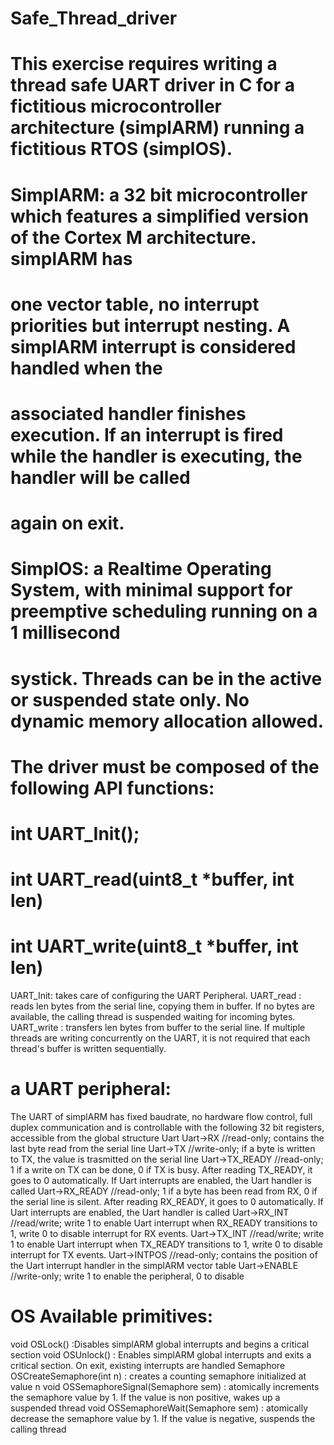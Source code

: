 # Safe_Thread_driver
This exercise requires writing a thread safe UART driver in C for a fictitious microcontroller architecture
(simplARM) running a fictitious RTOS (simplOS).
====================================================================================================
SimplARM: a 32 bit microcontroller which features a simplified version of the Cortex M architecture. simplARM has
=
one vector table, no interrupt priorities but interrupt nesting. A simplARM interrupt is considered handled when the
=
associated handler finishes execution. If an interrupt is fired while the handler is executing, the handler will be called
=
again on exit.
=
SimplOS: a Realtime Operating System, with minimal support for preemptive scheduling running on a 1 millisecond
=
systick. Threads can be in the active or suspended state only. No dynamic memory allocation allowed.
=
The driver must be composed of the following API functions:
=
int UART_Init();
=
int UART_read(uint8_t *buffer, int len)
=
int UART_write(uint8_t *buffer, int len)
=
UART_Init: takes care of configuring the UART Peripheral.
UART_read : reads len bytes from the serial line, copying them in buffer. If no bytes are available, the calling thread is
suspended waiting for incoming bytes.
UART_write : transfers len bytes from buffer to the serial line. If multiple threads are writing concurrently on the UART,
it is not required that each thread's buffer is written sequentially.

a UART peripheral:
=
The UART of simplARM has fixed baudrate, no hardware flow control, full duplex communication and is controllable
with the following 32 bit registers, accessible from the global structure Uart
Uart->RX //read-only; contains the last byte read from the serial line
Uart->TX //write-only; if a byte is written to TX, the value is trasmitted on the serial line
Uart->TX_READY //read-only; 1 if a write on TX can be done, 0 if TX is busy. After reading TX_READY, it goes
to 0 automatically. If Uart interrupts are enabled, the Uart handler is called
Uart->RX_READY //read-only; 1 if a byte has been read from RX, 0 if the serial line is silent. After reading
RX_READY, it goes to 0 automatically. If Uart interrupts are enabled, the Uart handler is called
Uart->RX_INT //read/write; write 1 to enable Uart interrupt when RX_READY transitions to 1, write 0 to disable
interrupt for RX events.
Uart->TX_INT //read/write; write 1 to enable Uart interrupt when TX_READY transitions to 1, write 0 to disable
interrupt for TX events.
Uart->INTPOS //read-only; contains the position of the Uart interrupt handler in the simplARM vector table
Uart->ENABLE //write-only; write 1 to enable the peripheral, 0 to disable

OS Available primitives:
=
void OSLock() :Disables simplARM global interrupts and begins a critical section
void OSUnlock() : Enables simplARM global interrupts and exits a critical section. On exit, existing interrupts are
handled
Semaphore OSCreateSemaphore(int n) : creates a counting semaphore initialized at value n
void OSSemaphoreSignal(Semaphore sem) : atomically increments the semaphore value by 1. If the value is non
positive, wakes up a suspended thread
void OSSemaphoreWait(Semaphore sem) : atomically decrease the semaphore value by 1. If the value is negative,
suspends the calling thread



